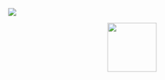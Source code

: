 <img src="https://readme-typing-svg.herokuapp.com/?font=Roboto&weight=900&size=40=true&vCenter=true&width=500&height=70&duration=4000&color=B3B3B3&lines=HOLA!!!+👋;+Soy+Gianella+Giovana!;" />
<p align="center">
  <img src="https://raw.githubusercontent.com/coderjojo/coderjojo/master/img/github.gif" width=100>
  <br><br>
</p>
